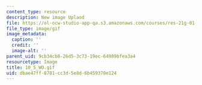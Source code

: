 ```yaml
---
content_type: resource
description: New image Uplaod
file: https://ol-ocw-studio-app-qa.s3.amazonaws.com/courses/res-21g-01-kana-spring-2010/dbae47ff8781cc3d5e8d6b459370e124_10_5_WO.gif
file_type: image/gif
image_metadata:
  caption: ''
  credit: ''
  image-alt: ''
parent_uid: 9cb34cb8-26d5-3c73-19ec-64989bfea3a4
resourcetype: Image
title: 10_5_WO.gif
uid: dbae47ff-8781-cc3d-5e8d-6b459370e124
---
```

